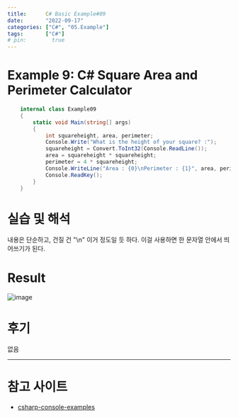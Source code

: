 ```yaml
---
title:      C# Basic Example#09
date:       "2022-09-17"
categories: ["C#", "05.Example"]
tags:       ["C#"]
# pin:        true
---
```


# Example 9: C# Square Area and Perimeter Calculator
```c#
    internal class Example09
    {
        static void Main(string[] args)
        {
            int squareheight, area, perimeter;
            Console.Write("What is the height of your square? :");
            squareheight = Convert.ToInt32(Console.ReadLine());
            area = squareheight * squareheight;
            perimeter = 4 * squareheight;
            Console.WriteLine("Area : {0}\nPerimeter : {1}", area, perimeter); // "\n" --> new line
            Console.ReadKey();
        }
    }
```

# 실습 및 해석
내용은 단순하고, 건질 건 "\n" 이거 정도일 듯 하다. 이걸 사용하면 한 문자열 안에서 띄어쓰기가 된다.

# Result
![image](https://user-images.githubusercontent.com/85896566/190848574-c8d51df9-9e16-44c0-94fe-4934d62b9b92.png)

# 후기
없음

---

# 참고 사이트
- [csharp-console-examples](https://www.csharp-console-examples.com/csharp-console/c-console-examples/)